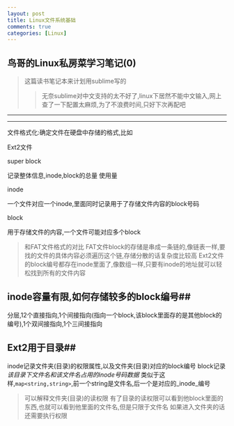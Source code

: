 ```yaml
---
layout: post
title: Linux文件系统基础
comments: true
categories: [Linux]
---
```


## 鸟哥的Linux私房菜学习笔记(0)

> 这篇读书笔记本来计划用sublime写的
> > 无奈sublime对中文支持的太不好了,linux下居然不能中文输入,网上查了一下配置太麻烦,为了不浪费时间,只好下次再配吧

----
****
文件格式化:确定文件在硬盘中存储的格式,比如

 Ext2文件

   super block

   记录整体信息,inode,block的总量 使用量

   inode

   一个文件对应一个inode,里面同时记录用于了存储文件内容的block号码

   block

   用于存储文件的内容,一个文件可能对应多个block

>和FAT文件格式的对比
>FAT文件block的存储是串成一条链的,像链表一样,要找的文件的具体内容必须遍历这个链,存储分散的话复杂度比较高
>Ext2文件的block编号都存在inode里面了,像数组一样,只要有inode的地址就可以轻松找到所有的文件内容

## inode容量有限,如何存储较多的block编号##
分层,12个直接指向,1个间接指向(指向一个block,该block里面存的是其他block的编号),1个双间接指向,1个三间接指向

## Ext2用于目录##
inode记录文件夹(目录)的权限属性,以及文件夹(目录)对应的block编号
block记录*该目录下文件名和该文件名占用的inode号码数据*
	类似于这样,`map<string,string>`,前一个string是文件名,后一个是对应的_inode_编号


>可以解释文件夹(目录)的读权限
>有了目录的读权限可以看到他block里面的东西,也就可以看到他里面的文件名,但是只限于文件名
>如果进入文件夹的话还需要执行权限


